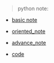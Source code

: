 > python note:

* [basic note](./first_step/object_oriented_note)
* [oriented_note](./first_step/python_base_note)
* [advance_note](./first_step/python_advance_note)



* [code](./pycharm/code)

